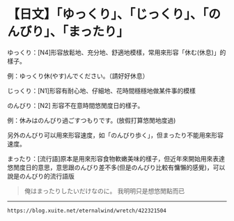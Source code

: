 # 【日文】「ゆっくり」、「じっくり」、「のんびり」、「まったり」


ゆっくり：\[N4\]形容放鬆地、充分地、舒適地模樣，常用來形容「休む(休息)」的樣子。

例：ゆっくり休(やす)んでください。（請好好休息）

じっくり：\[N1\]形容有耐心地、仔細地、花時間穩穩地做某件事的模樣

のんびり：\[N2\] 形容不在意時間悠閒度日的樣子。

例：休みはのんびり過ごすつもりです。(放假打算悠閒地度過)

另外のんびり可以用來形容速度，如「のんびり歩く」，但まったり不能用來形容速度。

まったり：\[流行語\]原本是用來形容食物軟嫩美味的樣子，但近年來開始用來表達悠閒度日的意思，意思跟のんびり差不多(但是のんびり比較有慵懶的感覺)，可以說是のんびり的流行語版

>俺はまったりしたいだけなのに。
>我明明只是想悠閒點而已

---
`https://blog.xuite.net/eternalwind/wretch/422321504`